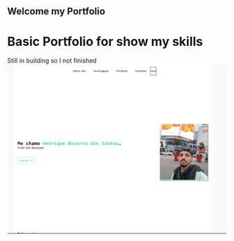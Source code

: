 ## Welcome my Portfolio

##
[portfólio]: https://bezerraportifolio.netlify.app/
##

# Basic Portfolio for show my skills

Still in building so I not finished
![Preview for the Portfolio](./Main/Captura%20de%20tela.png)
